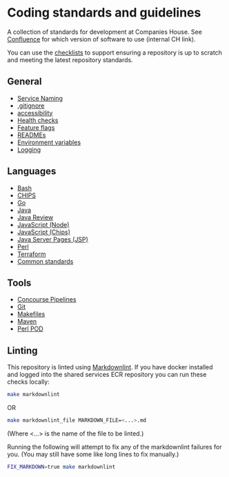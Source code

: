 # Coding standards and guidelines

A collection of standards for development at Companies House.
See [Confluence](https://companieshouse.atlassian.net/wiki/spaces/DEV/pages/4042162210/Which+software+version+should+I+use)
for which version of software to use (internal CH link).

You can use the [checklists](./checklists/) to support ensuring a repository is
up to scratch and meeting the latest repository standards.

## General

- [Service Naming](service_naming.md)
- [.gitignore](gitignore.md)
- [accessibility](accessibility.md)
- [Health checks](health_check.md)
- [Feature flags](feature_flag.md)
- [READMEs](READMEs.md)
- [Environment variables](environment_variables.md)
- [Logging](logging.md)

## Languages

- [Bash](bash.md)
- [CHIPS](chips_development.md)
- [Go](go.md)
- [Java](java.md)
- [Java Review](java_review.md)
- [JavaScript (Node)](javascript_node.md)
- [JavaScript (Chips)](javascript_chips.md)
- [Java Server Pages (JSP)](jsp.md)
- [Perl](perl.md)
- [Terraform](terraform.md)
- [Common standards](language_common.md)

## Tools

- [Concourse Pipelines](concourse_pipeline.md)
- [Git](git.md)
- [Makefiles](makefiles.md)
- [Maven](maven.md)
- [Perl POD](perlpod.md)

## Linting

This repository is linted using
[Markdownlint](https://github.com/markdownlint/markdownlint). If you have
docker installed and logged into the shared services ECR repository you can run
these checks locally:

```sh
make markdownlint
```

OR

```sh
make markdownlint_file MARKDOWN_FILE=<...>.md
```

(Where <...> is the name of the file to be linted.)

Running the following will attempt to fix any of the markdownlint failures
for you. (You may still have some like long lines to fix manually.)

```sh
FIX_MARKDOWN=true make markdownlint
```
